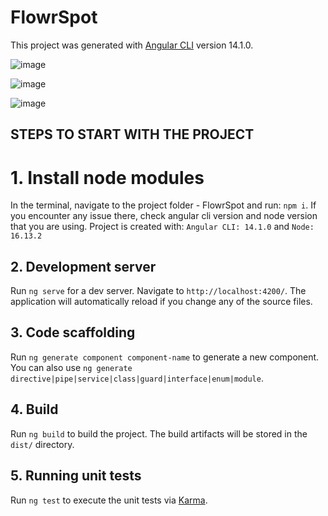 # FlowrSpot
This project was generated with [Angular CLI](https://github.com/angular/angular-cli) version 14.1.0.

![image](https://user-images.githubusercontent.com/32494609/226725229-718372da-09b3-4af2-99d0-b735b782c4d2.png)

![image](https://user-images.githubusercontent.com/32494609/226725657-9e2ffe54-06ae-4fb2-a8df-e1f9e0f297b9.png)

![image](https://user-images.githubusercontent.com/32494609/226725868-e1758c39-efea-43fe-97bd-94dd2cdc209e.png)


## STEPS TO START WITH THE PROJECT

# 1. Install node modules
In the terminal, navigate to the project folder - FlowrSpot and run: `npm i`. If you encounter any issue there, check angular cli version and node version that you are using. Project is created with: 
`Angular CLI: 14.1.0` and `Node: 16.13.2`

## 2. Development server
Run `ng serve` for a dev server. Navigate to `http://localhost:4200/`. The application will automatically reload if you change any of the source files.

## 3. Code scaffolding
Run `ng generate component component-name` to generate a new component. You can also use `ng generate directive|pipe|service|class|guard|interface|enum|module`.

## 4. Build
Run `ng build` to build the project. The build artifacts will be stored in the `dist/` directory.

## 5. Running unit tests
Run `ng test` to execute the unit tests via [Karma](https://karma-runner.github.io).
